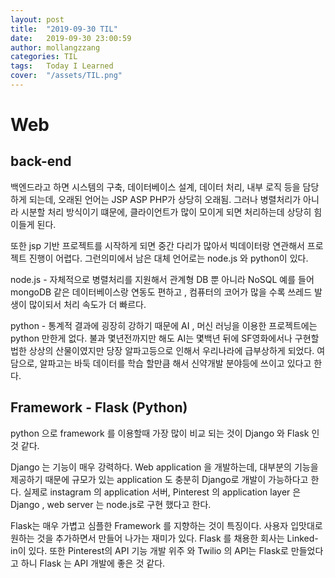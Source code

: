 ```yaml
---
layout: post
title:  "2019-09-30 TIL"
date:   2019-09-30 23:00:59
author: mollangzzang
categories: TIL
tags:	Today I Learned
cover:  "/assets/TIL.png"
---
```


# Web

## back-end

백엔드라고 하면 시스템의 구축, 데이터베이스 설계, 데이터 처리, 내부 로직 등을 담당하게 되는데, 오래된 언어는 JSP ASP PHP가 상당히 오래됨. 그러나 병렬처리가 아니라 시분할 처리 방식이기 떄문에, 클라이언트가 많이 모이게 되면 처리하는데 상당히 힘이들게 된다.

또한 jsp 기반 프로젝트를 시작하게 되면 중간 다리가 많아서 빅데이터랑 연관해서 프로젝트 진행이 어렵다. 그런의미에서 남은 대체 언어로는 node.js 와 python이 있다.

node.js - 자체적으로 병렬처리를 지원해서 관계형 DB 뿐 아니라 NoSQL 예를 들어 mongoDB 같은 데이터베이스랑 연동도 편하고 , 컴퓨터의 코어가 많을 수록 쓰레드 발생이 많이되서 처리 속도가 더 빠르다.

python  - 통계적 결과에 굉장히 강하기 때문에 AI , 머신 러닝을 이용한 프로젝트에는 python 만한게 없다. 불과 몇년전까지만 해도 AI는 몇백년 뒤에 SF영화에서나 구현할 법한 상상의 산물이였지만 당장 알파고등으로 인해서 우리나라에 급부상하게 되었다.
여담으로, 알파고는 바둑 데이터를 학습 할만큼 해서 신약개발 분야등에 쓰이고 있다고 한다.

## Framework - Flask (Python)

python 으로 framework 를 이용할때 가장 많이 비교 되는 것이 Django 와 Flask 인 것 같다.

Django 는 기능이 매우 강력하다. Web application 을 개발하는데, 대부분의 기능을 제공하기 때문에 규모가 있는 application 도 충분히 Django로 개발이 가능하다고 한다.
실제로 instagram 의 application 서버, Pinterest 의 application layer 은 Django , web server 는 node.js로 구현 했다고 한다.

Flask는 매우 가볍고 심플한 Framework 를 지향하는 것이 특징이다. 사용자 입맛대로 원하는 것을 추가하면서 만들어 나가는 재미가 있다. Flask 를 채용한 회사는 Linked-in이 있다. 또한 Pinterest의 API 기능 개발 위주 와 Twilio 의 API는 Flask로 만들었다고 하니 Flask 는 API 개발에 좋은 것 같다.
